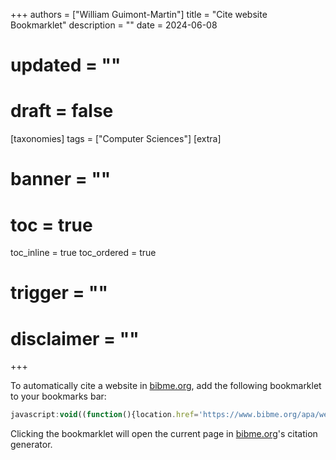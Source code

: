 +++
authors = ["William Guimont-Martin"]
title = "Cite website Bookmarklet"
description = ""
date = 2024-06-08
# updated = ""
# draft = false
[taxonomies]
tags = ["Computer Sciences"]
[extra]
# banner = ""
# toc = true
toc_inline = true
toc_ordered = true
# trigger = ""
# disclaimer = ""
+++

To automatically cite a website in <a class="external" href="https://www.bibme.org" target="_blank">bibme.org</a>, add the following bookmarklet to your bookmarks bar:

```javascript
javascript:void((function(){location.href='https://www.bibme.org/apa/website-citation/search?q='+location.href;})());
```

Clicking the bookmarklet will open the current page in <a class="external" href="https://www.bibme.org" target="_blank">bibme.org</a>'s citation generator.